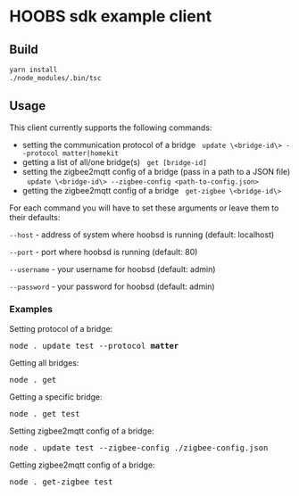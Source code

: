 # HOOBS sdk example client
## Build
```bash
yarn install
./node_modules/.bin/tsc
```

## Usage
This client currently supports the following commands:
- setting the communication protocol of a bridge &nbsp; ```update \<bridge-id\> --protocol matter|homekit```
- getting a list of all/one bridge(s) &nbsp; ```get [bridge-id]```
- setting the zigbee2mqtt config of a bridge (pass in a path to a JSON file) &nbsp; ```update \<bridge-id\> --zigbee-config <path-to-config.json>```
- getting the zigbee2mqtt config of a bridge &nbsp; ```get-zigbee \<bridge-id\>```

For each command you will have to set these arguments or leave them to their defaults: 

```--host``` - address of system where hoobsd is running (default: localhost)

```--port``` - port where hoobsd is running (default: 80)

```--username``` - your username for hoobsd (default: admin)

```--password``` - your password for hoobsd (default: admin)

### Examples
Setting protocol of a bridge:
<pre>
node . update test --protocol <b>matter</b>
</pre>

Getting all bridges:
<pre>
node . get
</pre>

Getting a specific bridge:
<pre>
node . get test
</pre>

Setting zigbee2mqtt config of a bridge:
<pre>
node . update test --zigbee-config ./zigbee-config.json
</pre>

Getting zigbee2mqtt config of a bridge:
<pre>
node . get-zigbee test
</pre>